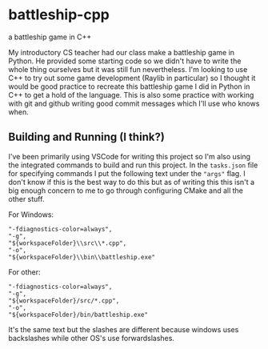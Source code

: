 # battleship-cpp
a battleship game in C++

My introductory CS teacher had our class make a battleship game in Python. He provided some starting code so we didn't have to write the whole thing ourselves but it was still fun nevertheless. I'm looking to use C++ to try out some game development (Raylib in particular) so I thought it would be good practice to recreate this battleship game I did in Python in C++ to get a hold of the language. This is also some practice with working with git and github writing good commit messages which I'll use who knows when.

## Building and Running (I think?)
I've been primarily using VSCode for writing this project so I'm also using the integrated commands to build and run this project. In the `tasks.json` file for specifying commands I put the following text under the `"args"` flag. I don't know if this is the best way to do this but as of writing this this isn't a big enough concern to me to go through configuring CMake and all the other stuff.

For Windows:
```
"-fdiagnostics-color=always",
"-g",
"${workspaceFolder}\\src\\*.cpp",
"-o",
"${workspaceFolder}\\bin\\battleship.exe"
```

For other:
```
"-fdiagnostics-color=always",
"-g",
"${workspaceFolder}/src/*.cpp",
"-o",
"${workspaceFolder}/bin/battleship.exe"
```
It's the same text but the slashes are different because windows uses backslashes while other OS's use forwardslashes.

